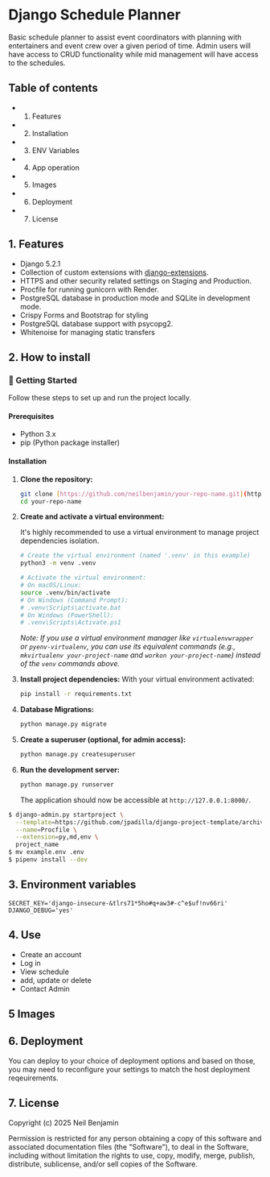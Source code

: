# Django Schedule Planner

Basic schedule planner to assist event coordinators with planning with entertainers and event crew over a given period of time. Admin users will have access to CRUD functionality while mid management will have access to the schedules. 

## Table of contents
- 1. Features
- 2. Installation 
- 3. ENV Variables
- 4. App operation
- 5. Images
- 6. Deployment
- 7. License

## 1. Features

- Django 5.2.1
- Collection of custom extensions with [django-extensions](http://django-extensions.readthedocs.org).
- HTTPS and other security related settings on Staging and Production.
- Procfile for running gunicorn with Render. 
- PostgreSQL database in production mode and SQLite in development mode. 
- Crispy Forms and Bootstrap for styling
- PostgreSQL database support with psycopg2.
- Whitenoise for managing static transfers

## 2. How to install

### 🚀 Getting Started

Follow these steps to set up and run the project locally.

#### Prerequisites

* Python 3.x
* pip (Python package installer)

#### Installation

1.  **Clone the repository:**
    ```bash
    git clone [https://github.com/neilbenjamin/your-repo-name.git](https://github.com/neilbenjamin/your-repo-name.git)
    cd your-repo-name
    ```

2.  **Create and activate a virtual environment:**

    It's highly recommended to use a virtual environment to manage project dependencies isolation.

    ```bash
    # Create the virtual environment (named '.venv' in this example)
    python3 -m venv .venv

    # Activate the virtual environment:
    # On macOS/Linux:
    source .venv/bin/activate
    # On Windows (Command Prompt):
    # .venv\Scripts\activate.bat
    # On Windows (PowerShell):
    # .venv\Scripts\Activate.ps1
    ```
    *Note: If you use a virtual environment manager like `virtualenvwrapper` or `pyenv-virtualenv`, you can use its equivalent commands (e.g., `mkvirtualenv your-project-name` and `workon your-project-name`) instead of the `venv` commands above.*

3.  **Install project dependencies:**
    With your virtual environment activated:
    ```bash
    pip install -r requirements.txt
    ```

4.  **Database Migrations:**
    ```bash
    python manage.py migrate
    ```

5.  **Create a superuser (optional, for admin access):**
    ```bash
    python manage.py createsuperuser
    ```

6.  **Run the development server:**
    ```bash
    python manage.py runserver
    ```
    The application should now be accessible at `http://127.0.0.1:8000/`.

```bash
$ django-admin.py startproject \
  --template=https://github.com/jpadilla/django-project-template/archive/master.zip \
  --name=Procfile \
  --extension=py,md,env \
  project_name
$ mv example.env .env
$ pipenv install --dev
```

## 3. Environment variables

```
SECRET_KEY='django-insecure-&tlrs71*5ho#q+aw3#-c^e$uf!nv66ri'
DJANGO_DEBUG='yes'
```

## 4. Use 
- Create an account
- Log in 
- View schedule
- add, update or delete
- Contact Admin

## 5 Images


## 6. Deployment

You can deploy to your choice of deployment options and based on those, you 
may need to reconfigure your settings to match the host deployment reqeuirements.

## 7. License

Copyright (c) 2025 Neil Benjamin

Permission is restricted for any person obtaining a copy of
this software and associated documentation files (the "Software"), to deal in
the Software, including without limitation the rights to
use, copy, modify, merge, publish, distribute, sublicense, and/or sell copies
of the Software.

